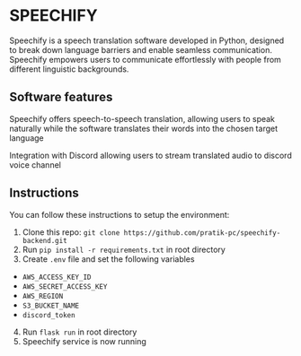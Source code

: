 
# SPEECHIFY

Speechify is a speech translation software developed in Python, designed to break down language barriers and enable seamless communication. Speechify empowers users to communicate effortlessly with people from different linguistic backgrounds.

## Software features

Speechify offers speech-to-speech translation, allowing users to speak naturally while the software translates their words into the chosen target language

Integration with Discord allowing users to stream translated audio to discord voice channel

## Instructions

You can follow these instructions to setup the environment:

1. Clone this repo: `git clone https://github.com/pratik-pc/speechify-backend.git`
2. Run `pip install -r requirements.txt` in root directory
3. Create `.env` file and set the following variables
  - `AWS_ACCESS_KEY_ID`
  - `AWS_SECRET_ACCESS_KEY`
  - `AWS_REGION`
  - `S3_BUCKET_NAME`
  - `discord_token`
4. Run `flask run` in root directory
5. Speechify service is now running